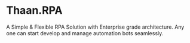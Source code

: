 # Thaan.RPA
A Simple &amp; Flexible RPA Solution with Enterprise grade architecture. Any one can start develop and manage automation bots seamlessly.
